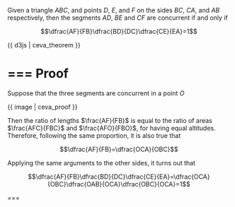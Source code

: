Given a triangle $ABC$, and points $D$, $E$, and $F$ on the sides $BC$, $CA$, and $AB$ respectively, then the segments $AD$, $BE$ and $CF$ are concurrent if and only if

$$\dfrac{AF}{FB}\dfrac{BD}{DC}\dfrac{CE}{EA}=1$$

{{ d3js | ceva_theorem }}

===
Proof
===

Suppose that the three segments are concurrent in a point $O$

{{ image | ceva_proof }}

Then the ratio of lengths $\frac{AF}{FB}$ is equal to the ratio of areas $\frac{AFC}{FBC}$ and $\frac{AFO}{FBO}$, for having equal altitudes. Therefore, following the same proportion, it is also true that

$$\dfrac{AF}{FB}=\dfrac{OCA}{OBC}$$

Applying the same arguments to the other sides, it turns out that 

$$\dfrac{AF}{FB}\dfrac{BD}{DC}\dfrac{CE}{EA}=\dfrac{OCA}{OBC}\dfrac{OAB}{OCA}\dfrac{OBC}{OCA}=1$$

===